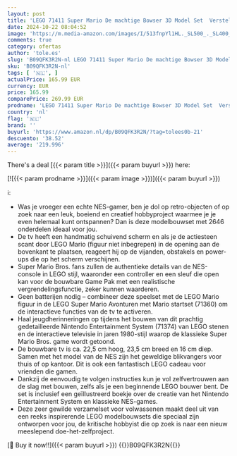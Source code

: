 ```yaml
---
layout: post
title: 'LEGO 71411 Super Mario De machtige Bowser 3D Model Set  Verstelbare Personage Figuur met Gevechtsplatform  Verzamelitem en Cadeau Idee'
date: 2024-10-22 08:04:52
image: 'https://m.media-amazon.com/images/I/513fnpYl1HL._SL500_._SL400_.jpg'
comments: true
category: ofertas
author: 'tole.es'
slug: 'B09QFK3R2N-nl LEGO 71411 Super Mario De machtige Bowser 3D Model Set...'
sku: 'B09QFK3R2N-nl'
tags: [ '🇳🇱', ]
actualPrice: 165.99 EUR
currency: EUR
price: 165.99
comparePrice: 269.99 EUR
prodname: 'LEGO 71411 Super Mario De machtige Bowser 3D Model Set  Verstelbare Personage Figuur met Gevechtsplatform  Verzamelitem en Cadeau Idee'
country: 'nl'
flag: '🇳🇱'
brand: ''
buyurl: 'https://www.amazon.nl/dp/B09QFK3R2N/?tag=tolees0b-21'
descuento: '38.52'
average: '219.996'
---
```


There's a deal [{{< param title >}}]({{< param buyurl >}})  here:

[![{{< param prodname >}}]({{< param image >}})]({{< param buyurl >}})

ℹ️:

- Was je vroeger een echte NES-gamer, ben je dol op retro-objecten of op zoek naar een leuk, boeiend en creatief hobbyproject waarmee je je even helemaal kunt ontspannen? Dan is deze modelbouwset met 2646 onderdelen ideaal voor jou.
- De tv heeft een handmatig schuivend scherm en als je de actiesteen scant door LEGO Mario (figuur niet inbegrepen) in de opening aan de bovenkant te plaatsen, reageert hij op de vijanden, obstakels en power-ups die op het scherm verschijnen.
- Super Mario Bros. fans zullen de authentieke details van de NES-console in LEGO stijl, waaronder een controller en een sleuf die open kan voor de bouwbare Game Pak met een realistische vergrendelingsfunctie, zeker kunnen waarderen.
- Geen batterijen nodig – combineer deze speelset met de LEGO Mario figuur in de LEGO Super Mario Avonturen met Mario startset (71360) om de interactieve functies van de tv te activeren.
- Haal jeugdherinneringen op tijdens het bouwen van dit prachtig gedetailleerde Nintendo Entertainment System (71374) van LEGO stenen en de interactieve televisie in jaren 1980-stijl waarop de klassieke Super Mario Bros. game wordt getoond.
- De bouwbare tv is ca. 22,5 cm hoog, 23,5 cm breed en 16 cm diep. Samen met het model van de NES zijn het geweldige blikvangers voor thuis of op kantoor. Dit is ook een fantastisch LEGO cadeau voor vrienden die gamen.
- Dankzij de eenvoudig te volgen instructies kun je vol zelfvertrouwen aan de slag met bouwen, zelfs als je een beginnende LEGO bouwer bent. De set is inclusief een geïllustreerd boekje over de creatie van het Nintendo Entertainment System en klassieke NES-games.
- Deze zeer gewilde verzamelset voor volwassenen maakt deel uit van een reeks inspirerende LEGO modelbouwsets die speciaal zijn ontworpen voor jou, de kritische hobbyist die op zoek is naar een nieuw meeslepend doe-het-zelfproject.

[🛒 Buy it now!!]({{< param buyurl >}})
{{<world>}}B09QFK3R2N{{</world>}}
